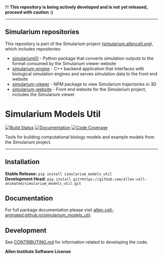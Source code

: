 !!! **This repository is being actively developed and is not yet released, proceed with caution :)**

---

## Simularium repositories
This repository is part of the Simularium project ([simularium.allencell.org](https://simularium.allencell.org)), which includes repositories:
- [simulariumIO](https://github.com/allen-cell-animated/simulariumio) - Python package that converts simulation outputs to the format consumed by the Simularium viewer website
- [simularium-engine](https://github.com/allen-cell-animated/simularium-engine) - C++ backend application that interfaces with biological simulation engines and serves simulation data to the front end website
- [simularium-viewer](https://github.com/allen-cell-animated/simularium-viewer) - NPM package to view Simularium trajectories in 3D
- [simularium-website](https://github.com/allen-cell-animated/simularium-website) - Front end website for the Simularium project, includes the Simularium viewer

# Simularium Models Util

[![Build Status](https://github.com/allen-cell-animated/simularium_models_util/workflows/Build%20Main/badge.svg)](https://github.com/allen-cell-animated/simularium_models_util/actions)
[![Documentation](https://github.com/allen-cell-animated/simularium_models_util/workflows/Documentation/badge.svg)](https://allen-cell-animated.github.io/simularium_models_util/)
[![Code Coverage](https://codecov.io/gh/allen-cell-animated/simularium_models_util/branch/main/graph/badge.svg)](https://codecov.io/gh/allen-cell-animated/simularium_models_util)

Tools for building computational biology models and example models from the Simularium project.

---

## Installation

**Stable Release:** `pip install simularium_models_util`<br>
**Development Head:** `pip install git+https://github.com/allen-cell-animated/simularium_models_util.git`

## Documentation

For full package documentation please visit [allen-cell-animated.github.io/simularium_models_util](https://allen-cell-animated.github.io/simularium_models_util).

## Development

See [CONTRIBUTING.md](CONTRIBUTING.md) for information related to developing the code.


**Allen Institute Software License**


